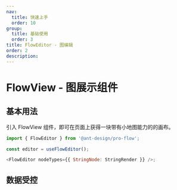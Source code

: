 ```yaml
---
nav:
  title: 快速上手
  order: 10
group:
  title: 基础使用
  order: 3
title: FlowEditor - 图编辑
order: 2
description:
---
```


# FlowView - 图展示组件

## 基本用法

引入 FlowView 组件，即可在页面上获得一块带有小地图能力的的画布。

```js
import { FlowEditor } from '@ant-design/pro-flow';

const editor = useFlowEditor();

<FlowEditor nodeTypes={{ StringNode: StringRender }} />;
```

<code src='./demos/flowEditor/base.tsx'></code>

## 数据受控

<code src='./demos/flowEditor/proBase.tsx'></code>

<!-- 下一期补充 -->
<!-- ## 拖拽插入节点

<code src='./demos/flowEditor/dragAddNode.tsx'></code> -->
